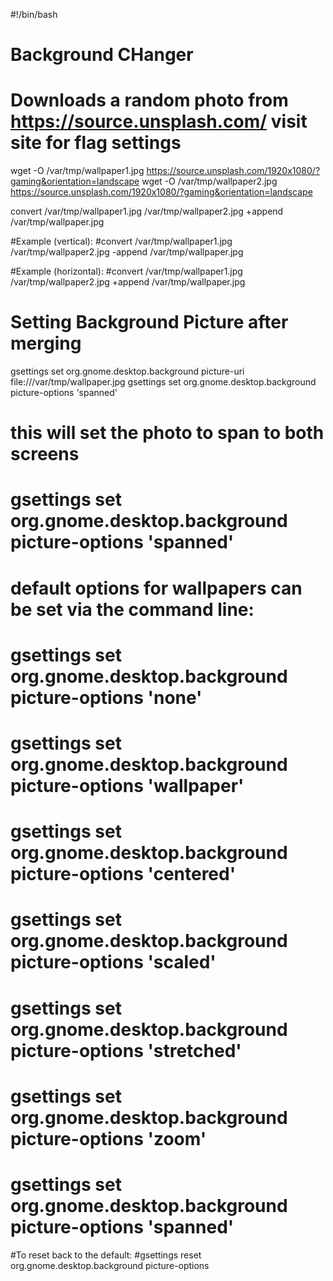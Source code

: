 #!/bin/bash
# Background CHanger

# Downloads a random photo from https://source.unsplash.com/ visit site for flag settings

wget -O /var/tmp/wallpaper1.jpg https://source.unsplash.com/1920x1080/?gaming&orientation=landscape
wget -O /var/tmp/wallpaper2.jpg https://source.unsplash.com/1920x1080/?gaming&orientation=landscape

convert /var/tmp/wallpaper1.jpg /var/tmp/wallpaper2.jpg +append /var/tmp/wallpaper.jpg

#Example (vertical):
#convert /var/tmp/wallpaper1.jpg /var/tmp/wallpaper2.jpg -append /var/tmp/wallpaper.jpg

#Example (horizontal):
#convert /var/tmp/wallpaper1.jpg /var/tmp/wallpaper2.jpg +append /var/tmp/wallpaper.jpg


# Setting Background Picture after merging 
gsettings set org.gnome.desktop.background picture-uri file:///var/tmp/wallpaper.jpg 
gsettings set org.gnome.desktop.background picture-options 'spanned'

# this will set the photo to span to both screens
# gsettings set org.gnome.desktop.background picture-options 'spanned'

# default options for wallpapers can be set via the command line:
# gsettings set org.gnome.desktop.background picture-options 'none'
# gsettings set org.gnome.desktop.background picture-options 'wallpaper'
# gsettings set org.gnome.desktop.background picture-options 'centered'
# gsettings set org.gnome.desktop.background picture-options 'scaled'
# gsettings set org.gnome.desktop.background picture-options 'stretched'
# gsettings set org.gnome.desktop.background picture-options 'zoom'
# gsettings set org.gnome.desktop.background picture-options 'spanned'

#To reset back to the default:
#gsettings reset org.gnome.desktop.background picture-options